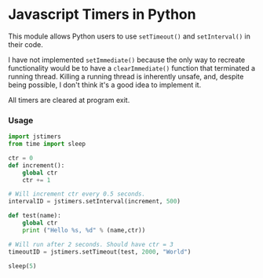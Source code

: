# Javascript Timers in Python

This module allows Python users to use `setTimeout()` and `setInterval()` in their code.

I have not implemented `setImmediate()` because the only way to recreate functionality would be to have a `clearImmediate()` function that terminated a running thread. Killing a running thread is inherently unsafe, and, despite being possible, I don't think it's a good idea to implement it.

All timers are cleared at program exit.

### Usage

```python
import jstimers
from time import sleep

ctr = 0
def increment():
    global ctr
    ctr += 1

# Will increment ctr every 0.5 seconds.
intervalID = jstimers.setInterval(increment, 500)

def test(name):
    global ctr
    print ("Hello %s, %d" % (name,ctr))

# Will run after 2 seconds. Should have ctr = 3
timeoutID = jstimers.setTimeout(test, 2000, "World")

sleep(5)
```